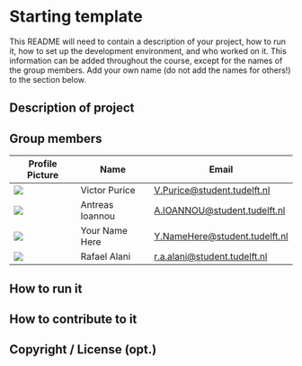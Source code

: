 # Starting template

This README will need to contain a description of your project, how to run it, how to set up the development environment, and who worked on it.
This information can be added throughout the course, except for the names of the group members.
Add your own name (do not add the names for others!) to the section below.

## Description of project

## Group members

| Profile Picture | Name | Email |
|---|---|---|
| ![](https://secure.gravatar.com/avatar/e647bc2e81b4372b6961e560b57e9dc0?s=800&d=identicon&length=4&size=50&color=DDD&background=777&font-size=0.325) | Victor Purice | V.Purice@student.tudelft.nl |
| ![](https://en.gravatar.com/userimage/232239984/5255f903eedb65cf390cabdc7aa9bb99.png?name=aioannou&length=4&size=50&color=DDD&background=777&font-size=0.325) | Antreas Ioannou | A.IOANNOU@student.tudelft.nl |
| ![](https://eu.ui-avatars.com/api/?name=OOPP&length=4&size=50&color=DDD&background=777&font-size=0.325) | Your Name Here | Y.NameHere@student.tudelft.nl |
| ![](https://eu.ui-avatars.com/api/?name=OOPP&length=4&size=50&color=DDD&background=777&font-size=0.325) | Rafael Alani | r.a.alani@student.tudelft.nl |

<!-- Instructions (remove once assignment has been completed -->
<!-- - Add (only!) your own name to the table above (use Markdown formatting) -->
<!-- - Mention your *student* email address -->
<!-- - Preferably add a recognizable photo, otherwise add your GitLab photo -->
<!-- - (please make sure the photos have the same size) --> 

## How to run it

## How to contribute to it

## Copyright / License (opt.)
